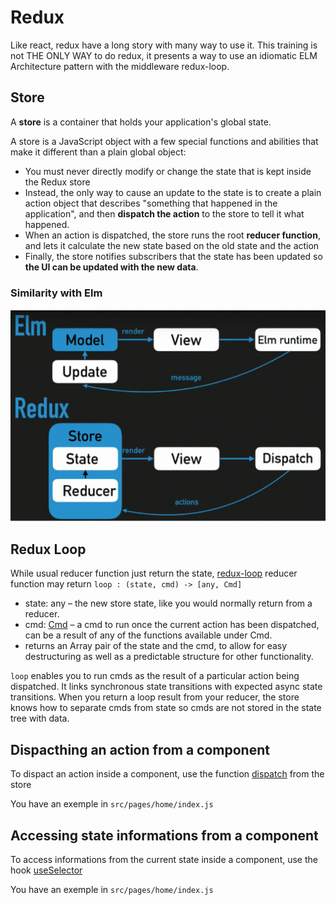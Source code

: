 # Redux

Like react, redux have a long story with many way to use it. This training is not THE ONLY WAY to do redux, it presents a way to use an idiomatic ELM Architecture pattern with the middleware redux-loop.

## Store

A **store** is a container that holds your application's global state.

A store is a JavaScript object with a few special functions and abilities that make it different than a plain global object:
- You must never directly modify or change the state that is kept inside the Redux store
- Instead, the only way to cause an update to the state is to create a plain action object that describes "something that happened in the application", and then **dispatch the action** to the store to tell it what happened.
- When an action is dispatched, the store runs the root **reducer function**, and lets it calculate the new state based on the old state and the action
- Finally, the store notifies subscribers that the state has been updated so **the UI can be updated with the new data**.

### Similarity with Elm

![](../elm-redux.png)

## Redux Loop

While usual reducer function just return the state, [redux-loop](https://redux-loop.js.org/docs/api-docs/loop.html) reducer function may return `loop : (state, cmd) -> [any, Cmd]`


- state: any – the new store state, like you would normally return from a reducer.
- cmd: [Cmd](https://redux-loop.js.org/docs/api-docs/cmds.html) – a cmd to run once the current action has been dispatched, can be a result of any of the functions available under Cmd.
- returns an Array pair of the state and the cmd, to allow for easy destructuring as well as a predictable structure for other functionality.


`loop` enables you to run cmds as the result of a particular action being dispatched. It links synchronous state transitions with expected async state transitions. When you return a loop result from your reducer, the store knows how to separate cmds from state so cmds are not stored in the state tree with data.

## Dispacthing an action from a component

To dispact an action inside a component, use the  function [dispatch](https://redux.js.org/api/store#dispatchaction) from the store 

You have an exemple in `src/pages/home/index.js`


## Accessing state informations from a component

To access informations from the current state inside a component, use the hook [useSelector](https://react-redux.js.org/api/hooks#useselector)

You have an exemple in `src/pages/home/index.js`